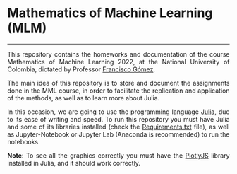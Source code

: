 # Mathematics of Machine Learning (MLM)
---

<div style="text-align: justify">


This repository contains the homeworks and documentation of the course Mathematics of Machine Learning 2022, at the National University of Colombia, dictated by Professor [Francisco Gómez](https://sites.google.com/site/fagomezj/).

The main idea of this repository is to store and document the assignments done in the MML course, in order to facilitate the replication and application of the methods, as well as to learn more about Julia. 

In this occasion, we are going to use the programming language [Julia](https://julialang.org/), due to its ease of writing and speed. To run this repository you must have Julia and some of its libraries installed (check the [Requirements.txt](https://github.com/saguileran/MLM/blob/main/Requirements.txt) file), as well as Jupyter-Notebook or Jupyter Lab (Anaconda is recommended) to run the notebooks. 

**Note**: To see all the graphics correctly you must have the [PlotlyJS](https://plotly.com/julia/) library installed in Julia, and it should work correctly.
  
</div>
